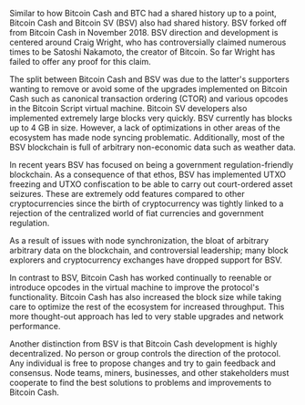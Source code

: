 
Similar to how Bitcoin Cash and BTC had a shared history up to a point, Bitcoin Cash and Bitcoin SV (BSV) also had shared history. BSV forked off from Bitcoin Cash in November 2018. BSV direction and development is centered around Craig Wright, who has controversially claimed numerous times to be Satoshi Nakamoto, the creator of Bitcoin. So far Wright has failed to offer any proof for this claim.

The split between Bitcoin Cash and BSV was due to the latter's supporters wanting to remove or avoid some of the upgrades implemented on Bitcoin Cash such as canonical transaction ordering (CTOR) and various opcodes in the Bitcoin Script virtual machine. Bitcoin SV developers also implemented extremely large blocks very quickly. BSV currently has blocks up to 4 GB in size. However, a lack of optimizations in other areas of the ecosystem has made node syncing problematic. Additionally, most of the BSV blockchain is full of arbitrary non-economic data such as weather data.

In recent years BSV has focused on being a government regulation-friendly blockchain. As a consequence of that ethos, BSV has implemented UTXO freezing and UTXO confiscation to be able to carry out court-ordered asset seizures. These are extremely odd features compared to other cryptocurrencies since the birth of cryptocurrency was tightly linked to a rejection of the centralized world of fiat currencies and government regulation.

As a result of issues with node synchronization, the bloat of arbitrary arbitrary data on the blockchain, and controversial leadership; many block explorers and cryptocurrency exchanges have dropped support for BSV.

In contrast to BSV, Bitcoin Cash has worked continually to reenable or introduce opcodes in the virtual machine to improve the protocol's functionality. Bitcoin Cash has also increased the block size while taking care to optimize the rest of the ecosystem for increased throughput. This more thought-out approach has led to very stable upgrades and network performance.

Another distinction from BSV is that Bitcoin Cash development is highly decentralized. No person or group controls the direction of the protocol. Any individual is free to propose changes and try to gain feedback and consensus. Node teams, miners, businesses, and other stakeholders must cooperate to find the best solutions to problems and improvements to Bitcoin Cash.